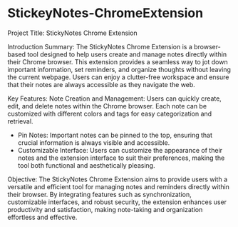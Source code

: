 # StickeyNotes-ChromeExtension
Project Title: StickyNotes Chrome Extension

Introduction Summary:
The StickyNotes Chrome Extension is a browser-based tool designed to help users create and manage notes directly within their Chrome browser. This extension provides a seamless way to jot down important information, set reminders, and organize thoughts without leaving the current webpage. Users can enjoy a clutter-free workspace and ensure that their notes are always accessible as they navigate the web.

Key Features:
Note Creation and Management: Users can quickly create, edit, and delete notes within the Chrome browser. Each note can be customized with different colors and tags for easy categorization and retrieval.
- Pin Notes: Important notes can be pinned to the top, ensuring that crucial information is always visible and accessible.
- Customizable Interface: Users can customize the appearance of their notes and the extension interface to suit their preferences, making the tool both functional and aesthetically pleasing.

Objective:
The StickyNotes Chrome Extension aims to provide users with a versatile and efficient tool for managing notes and reminders directly within their browser. By integrating features such as synchronization, customizable interfaces, and robust security, the extension enhances user productivity and satisfaction, making note-taking and organization effortless and effective.
